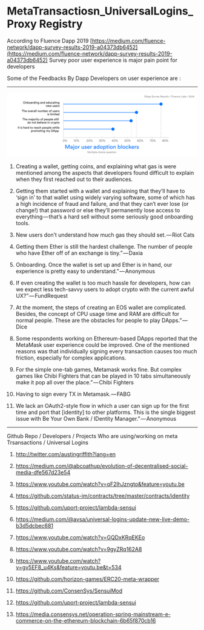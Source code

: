 # MetaTransactiosn_UniversalLogins_Proxy Registry 


According to Fluence Dapp  2019 [https://medium.com/fluence-network/dapp-survey-results-2019-a04373db6452](https://medium.com/fluence-network/dapp-survey-results-2019-a04373db6452)  Survey poor user experience is major pain point for developers

Some of the Feedbacks By Dapp Developers on user experience are :

-------------------------------------------

![Screenshot](user_adoption.png)

 
1.  Creating a wallet, getting coins, and explaining what gas is were mentioned among the aspects that developers found difficult to explain when they first reached out to their audiences.

2. Getting them started with a wallet and explaining that they’ll have to ‘sign in’ to that wallet using widely varying software, some of which has a high incidence of fraud and failure, and that they can’t ever lose (or change!) that password or else they’ll permanently lose access to everything — that’s a hard sell without some seriously good onboarding tools.

3. New users don’t understand how much gas they should set. — Riot Cats

4. Getting them Ether is still the hardest challenge. The number of people who have Ether off of an exchange is tiny.” — Daxia
5. Onboarding. Once the wallet is set up and Ether is in hand, our experience is pretty easy to understand.” — Anonymous

6. If even creating the wallet is too much hassle for developers, how can we expect less tech-savvy users to adopt crypto with the current awful UX?” — FundRequest

7. At the moment, the steps of creating an EOS wallet are complicated. Besides, the concept of CPU usage time and RAM are difficult for normal people. These are the obstacles for people to play DApps.” — Dice

8. Some respondents working on Ethereum-based DApps reported that the MetaMask user experience could be improved. One of the mentioned reasons was that individually signing every transaction causes too much friction, especially for complex applications.

9. For the simple one-tab games, Metamask works fine. But complex games like Chibi Fighters that can be played in 10 tabs simultaneously make it pop all over the place.” — Chibi Fighters

10. Having to sign every TX in Metamask. — FABG

11. We lack an OAuth2-style flow in which a user can sign up for the first time and port that [identity] to other platforms. This is the single biggest issue with Be Your Own Bank / IDentity Manager.” — Anonymous

--------------------

Github Repo / Developers / Projects Who are using/working on  meta Trsansactions / Universal Logins

1. http://twitter.com/austingriffith?lang=en

2. https://medium.com/@abcoathup/evolution-of-decentralised-social-media-dfe567d23e54

3. https://www.youtube.com/watch?v=qF2lhJzngto&feature=youtu.be

4. https://github.com/status-im/contracts/tree/master/contracts/identity

5. https://github.com/uport-project/lambda-sensui

6. https://medium.com/@avsa/universal-logins-update-new-live-demo-b3d5dcbec681

7. https://www.youtube.com/watch?v=GQDxKRqEKEo

8. https://www.youtube.com/watch?v=9gyZRq162A8

9. https://www.youtube.com/watch?v=gv5EF8_u4Ks&feature=youtu.be&t=534

10. https://github.com/horizon-games/ERC20-meta-wrapper

11. https://github.com/ConsenSys/SensuiMod

12. https://github.com/uport-project/lambda-sensui

13. https://media.consensys.net/operation-spring-mainstream-e-commerce-on-the-ethereum-blockchain-6b65f870cb16



